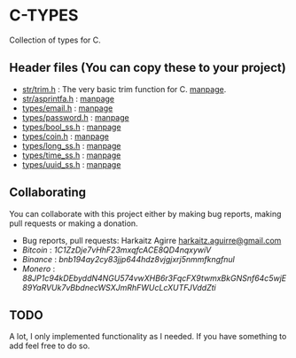 # C-TYPES

Collection of types for C.

## Header files (You can copy these to your project)

+ [str/trim.h](include/str/trim.h) : The very basic trim function for C. [manpage](doc/trim.3.md).
+ [str/asprintfa.h](include/str/asprintfa.h) : [manpage](doc/asprintfa.3.md)
+ [types/email.h](include/types/email.h) : [manpage](doc/email.3.md)
+ [types/password.h](include/types/password.h) : [manpage](doc/password.3.md)
+ [types/bool_ss.h](include/types/bool_ss.h) : [manpage](doc/bool_ss.3.md)
+ [types/coin.h](include/types/coin.h) : [manpage](doc/coin.3.md)
+ [types/long_ss.h](include/types/long_ss.h) : [manpage](doc/long_ss.3.md)
+ [types/time_ss.h](include/types/time_ss.h) : [manpage](doc/time_ss.3.md)
+ [types/uuid_ss.h](include/types/uuid_ss.h) : [manpage](doc/uuid_ss.3.md)

## Collaborating

You can collaborate with this project either by making bug reports,
making pull requests or making a donation.

- Bug reports, pull requests: Harkaitz Agirre <harkaitz.aguirre@gmail.com>
- *Bitcoin* : _1C1ZzDje7vHhF23mxqfcACE8QD4nqxywiV_
- *Binance* : _bnb194ay2cy83jjp644hdz8vjgjxrj5nmmfkngfnul_
- *Monero* : _88JP1c94kDEbyddN4NGU574vwXHB6r3FqcFX9twmxBkGNSnf64c5wjE89YaRVUk7vBbdnecWSXJmRhFWUcLcXUTFJVddZti_

## TODO

A lot, I only implemented functionality as I needed. If you have something
to add feel free to do so.
